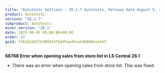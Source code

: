 ```yaml
---
title: "Autotests hotfixes - 26.1.7 Autotests, Release date August 5, 2025 - Hotfixes"
product: Autotests
version: "26.1.7"
subproduct: Autotests
minor_version: "26.1"
date: 2025-08-05 00:00:00+00:00
order: 42
guid: f46d1b4d37bd05833f6d45ae45eab480db5a1e6f
---
```


<strong>68768 Error when opening sales from store list in LS Central 26.1</strong>
<ul><li>There was an error when opening sales from store list. This was fixed.</li></ul>
